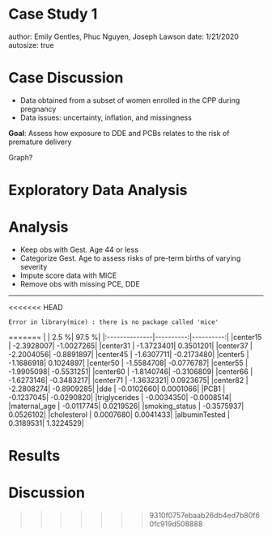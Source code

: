 Case Study 1
========================================================
author: Emily Gentles,  Phuc Nguyen,  Joseph Lawson
date: 1/21/2020
autosize: true

Case Discussion
========================================================

- Data obtained from a subset of women enrolled in the CPP during pregnancy
- Data issues: uncertainty, inflation, and missingness

**Goal**: Assess how exposure to DDE and PCBs relates to the risk of premature delivery

Graph?

Exploratory Data Analysis
========================================================



Analysis
========================================================

- Keep obs with Gest. Age 44 or less
- Categorize Gest. Age to assess risks of pre-term births of varying severity
- Impute score data with MICE
- Remove obs with missing PCE, DDE

***



<<<<<<< HEAD


```
Error in library(mice) : there is no package called 'mice'
```
=======
|               |      2.5 %|     97.5 %|
|:--------------|----------:|----------:|
|center15       | -2.3928007| -1.0027265|
|center31       | -1.3723401|  0.3501201|
|center37       | -2.2004056| -0.8891897|
|center45       | -1.6307711| -0.2173480|
|center5        | -1.1686918|  0.1024897|
|center50       | -1.5584708| -0.0776787|
|center55       | -1.9905098| -0.5531251|
|center60       | -1.8140746| -0.3106809|
|center66       | -1.6273146| -0.3483217|
|center71       | -1.3632321|  0.0923675|
|center82       | -2.2808274| -0.8909285|
|dde            | -0.0102660|  0.0001066|
|PCB1           | -0.1237045| -0.0290820|
|triglycerides  | -0.0034350| -0.0008514|
|maternal_age   | -0.0117745|  0.0219526|
|smoking_status | -0.3575937|  0.0526102|
|cholesterol    |  0.0007680|  0.0041433|
|albuminTested  |  0.3189531|  1.3224529|

Results
========================================================

Discussion
========================================================
>>>>>>> 9310f0757ebaab26db4ed7b80f60fc919d508888
